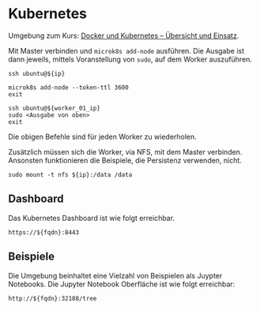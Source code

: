 Kubernetes
==========

Umgebung zum Kurs: [Docker und Kubernetes – Übersicht und Einsatz](https://github.com/mc-b/duk).

Mit Master verbinden und `microk8s add-node` ausführen. Die Ausgabe ist dann jeweils, mittels Voranstellung von `sudo`, auf dem Worker auszuführen.

    ssh ubuntu@${ip}
    
    microk8s add-node --token-ttl 3600
    exit
    
    ssh ubuntu@${worker_01_ip}
    sudo <Ausgabe von oben>
    exit
    
Die obigen Befehle sind für jeden Worker zu wiederholen.  

Zusätzlich müssen sich die Worker, via NFS, mit dem Master verbinden. Ansonsten funktionieren die Beispiele, die Persistenz verwenden, nicht.

    sudo mount -t nfs ${ip}:/data /data      
    
Dashboard
---------

Das Kubernetes Dashboard ist wie folgt erreichbar.

    https://${fqdn}:8443

Beispiele
---------

Die Umgebung beinhaltet eine Vielzahl von Beispielen als Juypter Notebooks. Die Jupyter Notebook Oberfläche ist wie folgt erreichbar:

    http://${fqdn}:32188/tree
